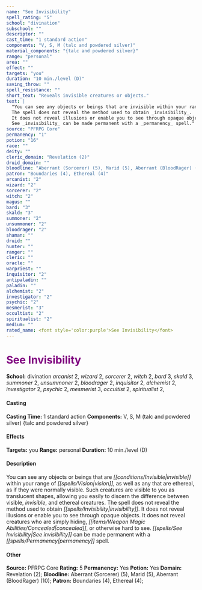 ```yaml
---
name: "See Invisibility"
spell_rating: "5"
school: "divination"
subschool: ""
descriptor: ""
cast_time: "1 standard action"
components: "V, S, M (talc and powdered silver)"
material_components: "{talc and powdered silver}"
range: "personal"
area: ""
effect: ""
targets: "you"
duration: "10 min./level (D)"
saving_throw: ""
spell_resistance: ""
short_text: "Reveals invisible creatures or objects."
text: |
  "You can see any objects or beings that are invisible within your range of vision, as well as any that are ethereal, as if they were normally visible. Such creatures are visible to you as translucent shapes, allowing you easily to discern the difference between visible, invisible, and ethereal creatures.
  The spell does not reveal the method used to obtain _invisibility_.
  It does not reveal illusions or enable you to see through opaque objects. It does not reveal creatures who are simply hiding, concealed, or otherwise hard to see.
  See _invisibility_ can be made permanent with a _permanency_ spell."
source: "PFRPG Core"
permanency: "1"
potion: "16"
race: ""
deity: ""
cleric_domain: "Revelation (2)"
druid_domain: ""
bloodline: "Aberrant (Sorcerer) (5), Marid (5), Aberrant (BloodRager) (10)"
patron: "Boundaries (4), Ethereal (4)"
arcanist: "2"
wizard: "2"
sorcerer: "2"
witch: "2"
magus: ""
bard: "3"
skald: "3"
summoner: "2"
unsummoner: "2"
bloodrager: "2"
shaman: ""
druid: ""
hunter: ""
ranger: ""
cleric: ""
oracle: ""
warpriest: ""
inquisitor: "2"
antipaladin: ""
paladin: ""
alchemist: "2"
investigator: "2"
psychic: "2"
mesmerist: "3"
occultist: "2"
spiritualist: "2"
medium: ""
rated_name: <font style='color:purple'>See Invisibility</font>
---
```


# <font style='color:purple'>See Invisibility</font> 
**School:** divination 
_arcanist_ 2, _wizard_ 2, _sorcerer_ 2, _witch_ 2, _bard_ 3, _skald_ 3, _summoner_ 2, _unsummoner_ 2, _bloodrager_ 2, _inquisitor_ 2, _alchemist_ 2, _investigator_ 2, _psychic_ 2, _mesmerist_ 3, _occultist_ 2, _spiritualist_ 2, 
#### Casting
**Casting Time:** 1 standard action
 **Components:** V, S, M (talc and powdered silver) {talc and powdered silver}
 #### Effects
**Targets:** you
**Range:** personal
**Duration:** 10 min./level (D)

 #### Description
You can see any objects or beings that are _[[conditions/Invisible|invisible]]_ within your range of _[[spells/Vision|vision]]_, as well as any that are ethereal, as if they were normally visible. Such creatures are visible to you as translucent shapes, allowing you easily to discern the difference between visible, _invisible_, and ethereal creatures.
  The spell does not reveal the method used to obtain _[[spells/Invisibility|invisibility]]_.
  It does not reveal illusions or enable you to see through opaque objects. It does not reveal creatures who are simply hiding, _[[items/Weapon Magic Abilities/Concealed|concealed]]_, or otherwise hard to see.
  _[[spells/See Invisibility|See invisibility]]_ can be made permanent with a _[[spells/Permanency|permanency]]_ spell.

 #### Other
**Source:** PFRPG Core
**Rating:** 5
**Permanency:** Yes
**Potion:** Yes
**Domain:** Revelation (2); **Bloodline:** Aberrant (Sorcerer) (5), Marid (5), Aberrant (BloodRager) (10); **Patron:** Boundaries (4), Ethereal (4); 